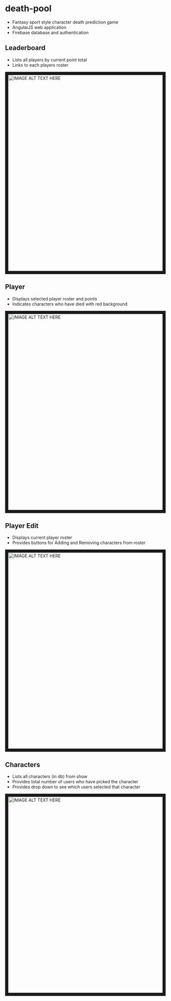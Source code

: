 # death-pool

* Fantasy sport style character death prediction game
* AngularJS web application
* Firebase database and authentication

## Leaderboard
* Lists all players by current point total
* Links to each players roster

<img src="http://knickj.com:8080/img/death-pool/examples/leaderboard.png" 
alt="IMAGE ALT TEXT HERE" height="640" border="10" />

## Player
* Displays selected player roster and points
* Indicates characters who have died with red background

<img src="http://knickj.com:8080/img/death-pool/examples/player.png" 
alt="IMAGE ALT TEXT HERE" height="640" border="10" />

## Player Edit
* Displays current player roster
* Provides buttons for Adding and Removing characters from roster

<img src="http://knickj.com:8080/img/death-pool/examples/player_edit.png" 
alt="IMAGE ALT TEXT HERE" height="640" border="10" />

## Characters
* Lists all characters (in db) from show
* Provides total number of users who have picked the character
* Provides drop down to see which users selected that character

<img src="http://knickj.com:8080/img/death-pool/examples/characters.png" 
alt="IMAGE ALT TEXT HERE" height="640" border="10" />
